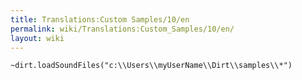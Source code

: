 ```yaml
---
title: Translations:Custom Samples/10/en
permalink: wiki/Translations:Custom_Samples/10/en/
layout: wiki
---
```


    ~dirt.loadSoundFiles("c:\\Users\\myUserName\\Dirt\\samples\\*")
